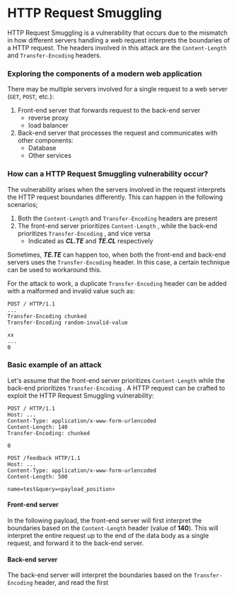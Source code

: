 # HTTP Request Smuggling

HTTP Request Smuggling is a vulnerability that occurs due to the mismatch in how different servers handling a web request interprets the boundaries of a HTTP request. The headers involved in this attack are the `Content-Length` and `Transfer-Encoding` headers.

### Exploring the components of a modern web application

There may be multiple servers involved for a single request to a web server (`GET`, `POST`, etc.):

1. Front-end server that forwards request to the back-end server
   * reverse proxy
   * load balancer
2. Back-end server that processes the request and communicates with other components:
   * Database
   * Other services

### How can a HTTP Request Smuggling vulnerability occur?

The vulnerability arises when the servers involved in the request interprets the HTTP request boundaries differently. This can happen in the following scenarios;

1. Both the `Content-Length` and `Transfer-Encoding` headers are present
2. The front-end server prioritizes `Content-Length` , while the back-end prioritizes `Transfer-Encoding` , and vice versa
   * Indicated as _**CL.TE**_ and _**TE.CL**_ respectively&#x20;

Sometimes, _**TE.TE**_ can happen too, when both the front-end and back-end servers uses the `Transfer-Encoding` header. In this case, a certain technique can be used to workaround this.

For the attack to work, a duplicate `Transfer-Encoding`  header can be added with a malformed and invalid value such as:

```http
POST / HTTP/1.1
...
Transfer-Encoding chunked
Transfer-Encoding random-invalid-value

xx
...
0
```



### Basic example of an attack

Let's assume that the front-end server prioritizes  `Content-Length` while the back-end prioritizes `Transfer-Encoding` . A HTTP request can be crafted to exploit the HTTP Request Smuggling vulnerability:

```http
POST / HTTP/1.1
Host: ...
Content-Type: application/x-www-form-urlencoded
Content-Length: 140
Transfer-Encoding: chunked

0

POST /feedback HTTP/1.1
Host: ...
Content-Type: application/x-www-form-urlencoded
Content-Length: 500

name=test&query=<payload_position>
```

#### Front-end server

In the following payload, the front-end server will first interpret the boundaries based on the `Content-Length` header (value of **140**). This will interpret the entire request up to the end of the data body as a single request, and forward it to the back-end server.

#### Back-end server

The back-end server will interpret the boundaries based on the `Transfer-Encoding` header, and read the first&#x20;
